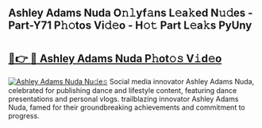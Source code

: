 ## Ashley Adams Nuda O𝚗𝚕yf𝚊ns L𝚎a𝚔ed N𝚞𝚍es - Part-Y71 P𝚑𝚘tos Vi𝚍𝚎o - H𝚘𝚝 Part L𝚎a𝚔s PyUny

# <h2><a href="http://kf75rn.oniu.top/?m=Ashley+Adams+Nuda">🔗👉 🔴 Ashley Adams Nuda P𝚑ot𝚘𝚜 V𝚒d𝚎o</a></h2>

[![Ashley Adams Nuda Nu𝚍e𝚜](https://i.imgur.com/0qMVB7G.gif)](http://kf75rn.oniu.top/?m=Ashley+Adams+Nuda)
Social media innovator Ashley Adams Nuda, celebrated for publishing dance and lifestyle content, featuring dance presentations and personal vlogs. trailblazing innovator Ashley Adams Nuda, famed for their groundbreaking achievements and commitment to progress.  
